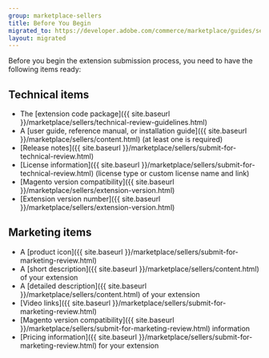 ```yaml
---
group: marketplace-sellers
title: Before You Begin
migrated_to: https://developer.adobe.com/commerce/marketplace/guides/sellers/before-you-begin/
layout: migrated
---
```


Before you begin the extension submission process, you need to have the following items ready:

## Technical items

-  The [extension code package]({{ site.baseurl }}/marketplace/sellers/technical-review-guidelines.html)
-  A [user guide, reference manual, or installation guide]({{ site.baseurl }}/marketplace/sellers/content.html) (at least one is required)
-  [Release notes]({{ site.baseurl }}/marketplace/sellers/submit-for-technical-review.html)
-  [License information]({{ site.baseurl }}/marketplace/sellers/submit-for-technical-review.html) (license type or custom license name and link)
-  [Magento version compatibility]({{ site.baseurl }}/marketplace/sellers/extension-version.html)
-  [Extension version number]({{ site.baseurl }}/marketplace/sellers/extension-version.html)

## Marketing items

-  A [product icon]({{ site.baseurl }}/marketplace/sellers/submit-for-marketing-review.html)
-  A [short description]({{ site.baseurl }}/marketplace/sellers/content.html) of your extension
-  A [detailed description]({{ site.baseurl }}/marketplace/sellers/content.html) of your extension
-  [Video links]({{ site.baseurl }}/marketplace/sellers/submit-for-marketing-review.html)
-  [Magento version compatibility]({{ site.baseurl }}/marketplace/sellers/submit-for-marketing-review.html) information
-  [Pricing information]({{ site.baseurl }}/marketplace/sellers/submit-for-marketing-review.html) for your extension
